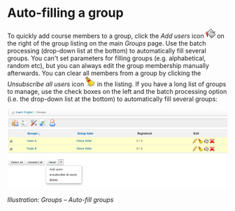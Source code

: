 # Auto-filling a group

To quickly add course members to a group, click the _Add users_ icon ![](../../.gitbook/assets/graphics283.png) on the right of the group listing on the main _Groups_ page. Use the batch processing \(drop-down list at the bottom\) to automatically fill several groups. You can't set parameters for filling groups \(e.g. alphabetical, random etc\), but you can always edit the group membership manually afterwards. You can clear all members from a group by clicking the _Unsubscribe all users_ icon ![](../../.gitbook/assets/graphics284.png) in the listing. If you have a long list of groups to manage, use the check boxes on the left and the batch processing option \(i.e. the drop-down list at the bottom\) to automatically fill several groups:

![](../../.gitbook/assets/images215.png)

_Illustration: Groups – Auto-fill groups_


